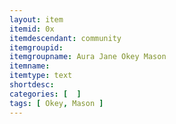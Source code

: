 ```yaml
---
layout: item
itemid: 0x
itemdescendant: community
itemgroupid: 
itemgroupname: Aura Jane Okey Mason 
itemname: 
itemtype: text
shortdesc: 
categories: [  ]
tags: [ Okey, Mason ]
---
```








